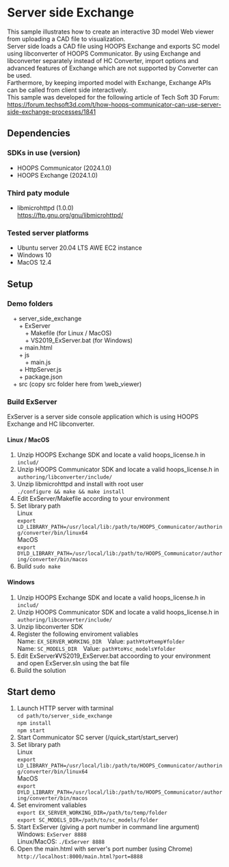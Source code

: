# Server side Exchange
This sample illustrates how to create an interactive 3D model Web viewer from uploading a CAD file to visualization.<br>
Server side loads a CAD file using HOOPS Exchange and exports SC model using libconverter of HOOPS Communicator. By using Exchange and libconverter separately instead of HC Converter, import options and advanced features of Exchange which are not supported by Converter can be used.<br>
Farthermore, by keeping imported model with Exchange, Exchange APIs can be called from client side interactively.<br>
This sample was developed for the following article of Tech Soft 3D Forum:<br>
https://forum.techsoft3d.com/t/how-hoops-communicator-can-use-server-side-exchange-processes/1841

## Dependencies
### SDKs in use (version)
* HOOPS Communicator (2024.1.0)
* HOOPS Exchange (2024.1.0)

### Third paty module
* libmicrohttpd (1.0.0)<br>
  https://ftp.gnu.org/gnu/libmicrohttpd/

### Tested server platforms
* Ubuntu server 20.04 LTS AWE EC2 instance
* Windows 10
* MacOS 12.4

## Setup
### Demo folders
&emsp;+ server_side_exchange<br>
&emsp;&emsp;+ ExServer<br>
&emsp;&emsp;&emsp;+ Makefile (for Linux / MacOS)<br>
&emsp;&emsp;&emsp;+ VS2019_ExServer.bat (for Windows)<br>
&emsp;&emsp;+ main.html<br>
&emsp;&emsp;+ js<br>
&emsp;&emsp;&emsp;+ main.js<br>
&emsp;&emsp;+ HttpServer.js<br>
&emsp;&emsp;+ package.json<br>
&emsp;+ src (copy src folder here from <Communicator SDK>\web_viewer)<br>

### Build ExServer
ExServer is a server side console application which is using HOOPS Exchange and HC libconverter. <br>
#### Linux / MacOS
1. Unzip HOOPS Exchange SDK and locate a valid hoops_license.h in `includ/` 
2. Unzip HOOPS Communicator SDK and locate a valid hoops_license.h in `authoring/libconverter/include/`
3. Unzip libmicrohttpd and install with root user<br>
    `./configure && make && make install`
4. Edit ExServer/Makefile according to your environment
5. Set library path<br>
  Linux<br>
    `export LD_LIBRARY_PATH=/usr/local/lib:/path/to/HOOPS_Communicator/authoring/converter/bin/linux64`<br>
  MacOS<br>
    `export DYLD_LIBRARY_PATH=/usr/local/lib:/path/to/HOOPS_Communicator/authoring/converter/bin/macos`<br>
6. Build `sudo make`

#### Windows
1. Unzip HOOPS Exchange SDK and locate a valid hoops_license.h in `includ/` 
2. Unzip HOOPS Communicator SDK and locate a valid hoops_license.h in `authoring/libconverter/include/`
3. Unzip libconverter SDK
4. Register the following enviroment valiables<br>
    Name: `EX_SERVER_WORKING_DIR`&emsp;Value: `path¥to¥temp¥folder`<br>
    Name: `SC_MODELS_DIR`&emsp;Value: `path¥to¥sc_models¥folder`<br>
5. Edit ExServer¥VS2019_ExServer.bat accoording to your environment and open ExServer.sln using the bat file
6. Build the solution
     
## Start demo
1. Launch HTTP server with tarminal<br>
    `cd path/to/server_side_exchange`<br>
    `npm install`<br>
    `npm start`<br>
2. Start Communicator SC server (<Communicator SDK>/quick_start/start_server)
3. Set library path<br>
  Linux<br>
    `export LD_LIBRARY_PATH=/usr/local/lib:/path/to/HOOPS_Communicator/authoring/converter/bin/linux64`<br>
  MacOS<br>
    `export DYLD_LIBRARY_PATH=/usr/local/lib:/path/to/HOOPS_Communicator/authoring/converter/bin/macos`<br>
4. Set enviroment valiables<br>
    `export EX_SERVER_WORKING_DIR=/path/to/temp/folder`<br>
    `export SC_MODELS_DIR=/path/to/sc_models/folder`<br>
5. Start ExServer (giving a port number in command line argument)<br>
    Windows: `ExServer 8888`<br>
    Linux/MacOS: `./ExServer 8888`<br>
6. Open the main.html with server's port number (using Chrome)<br>
    `http://localhost:8000/main.html?port=8888`
    

